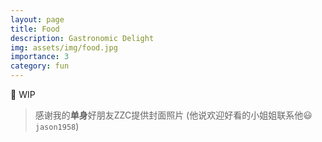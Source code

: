 ```yaml
---
layout: page
title: Food
description: Gastronomic Delight
img: assets/img/food.jpg
importance: 3
category: fun
---
```


🚧 WIP

> 感谢我的**单身**好朋友ZZC提供封面照片 (他说欢迎好看的小姐姐联系他😃 `jason1958`)
